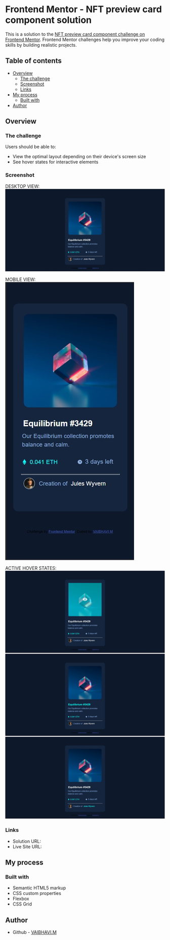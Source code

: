 # Frontend Mentor - NFT preview card component solution

This is a solution to the [NFT preview card component challenge on Frontend Mentor](https://www.frontendmentor.io/challenges/nft-preview-card-component-SbdUL_w0U). Frontend Mentor challenges help you improve your coding skills by building realistic projects.

## Table of contents

- [Overview](#overview)
  - [The challenge](#the-challenge)
  - [Screenshot](#screenshot)
  - [Links](#links)
- [My process](#my-process)
  - [Built with](#built-with)
- [Author](#author)

## Overview

### The challenge

Users should be able to:

- View the optimal layout depending on their device's screen size
- See hover states for interactive elements

### Screenshot

DESKTOP VIEW:
![](./desktop-screenshot.jpg)

MOBILE VIEW:
![](./mobile-screenshot.jpg)

ACTIVE HOVER STATES:
![](./desktop-active1.jpg)
![](./desktop-active2.jpg)
![](./desktop-active3.jpg)

### Links

- Solution URL: [](https://github.com/vaibhavi-m/NFT-preview-card)
- Live Site URL: []()

## My process

### Built with

- Semantic HTML5 markup
- CSS custom properties
- Flexbox
- CSS Grid


## Author

- Github - [VAIBHAVI.M](https://github.com/vaibhavi-m)
